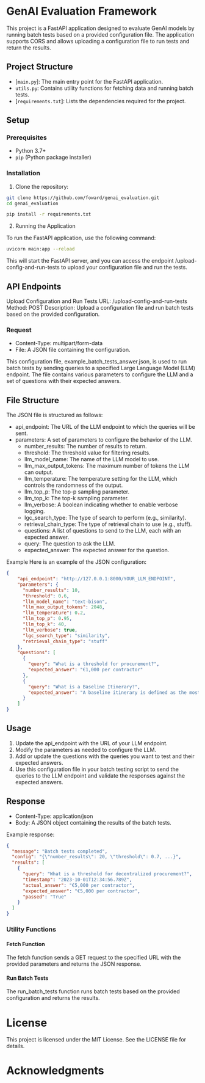 # GenAI Evaluation Framework

This project is a FastAPI application designed to evaluate GenAI models by running batch tests based on a provided configuration file. The application supports CORS and allows uploading a configuration file to run tests and return the results.

## Project Structure
- [`main.py`]: The main entry point for the FastAPI application.
- `utils.py`: Contains utility functions for fetching data and running batch tests.
- [`requirements.txt`]: Lists the dependencies required for the project.

## Setup

### Prerequisites

- Python 3.7+
- `pip` (Python package installer)

### Installation

1. Clone the repository:

```bash
git clone https://github.com/foward/genai_evaluation.git
cd genai_evaluation

pip install -r requirements.txt
```

2. Running the Application

To run the FastAPI application, use the following command:
```bash
uvicorn main:app --reload
```

This will start the FastAPI server, and you can access the endpoint /upload-config-and-run-tests to upload your configuration file and run the tests.

## API Endpoints
Upload Configuration and Run Tests
URL: /upload-config-and-run-tests
Method: POST
Description: Upload a configuration file and run batch tests based on the provided configuration.
### Request
- Content-Type: multipart/form-data
- File: A JSON file containing the configuration.

This configuration file, example_batch_tests_answer.json, is used to run batch tests by sending queries to a specified Large Language Model (LLM) endpoint. The file contains various parameters to configure the LLM and a set of questions with their expected answers.

## File Structure
The JSON file is structured as follows:

- api_endpoint: The URL of the LLM endpoint to which the queries will be sent.
- parameters: A set of parameters to configure the behavior of the LLM.
  - number_results: The number of results to return.
  - threshold: The threshold value for filtering results.
  - llm_model_name: The name of the LLM model to use.
  - llm_max_output_tokens: The maximum number of tokens the LLM can output.
  - llm_temperature: The temperature setting for the LLM, which controls the randomness of the output.
  - llm_top_p: The top-p sampling parameter.
  - llm_top_k: The top-k sampling parameter.
  - llm_verbose: A boolean indicating whether to enable verbose logging.
  - lgc_search_type: The type of search to perform (e.g., similarity).
  - retrieval_chain_type: The type of retrieval chain to use (e.g., stuff).
  - questions: A list of questions to send to the LLM, each with an expected answer.
  - query: The question to ask the LLM.
  - expected_answer: The expected answer for the question.

Example
Here is an example of the JSON configuration:

```json
{
    "api_endpoint": "http://127.0.0.1:8000/YOUR_LLM_ENDPOINT",
    "parameters": {
      "number_results": 10,
      "threshold": 0.6,
      "llm_model_name": "text-bison",
      "llm_max_output_tokens": 2048,
      "llm_temperature": 0.2,
      "llm_top_p": 0.95,
      "llm_top_k": 40,
      "llm_verbose": true,
      "lgc_search_type": "similarity",
      "retrieval_chain_type": "stuff"
    },
    "questions": [
      {
        "query": "What is a threshold for procurement?",
        "expected_answer": "€1,000 per contractor"
      },
      {
        "query": "What is a Baseline Itinerary?",
        "expected_answer": "A baseline itinerary is defined as the most direct and economical"
      }
    ]
}
```

## Usage
1. Update the api_endpoint with the URL of your LLM endpoint.
2. Modify the parameters as needed to configure the LLM.
3. Add or update the questions with the queries you want to test and their expected answers.
4. Use this configuration file in your batch testing script to send the queries to the LLM endpoint and validate the responses against the expected answers.


## Response
- Content-Type: application/json
- Body: A JSON object containing the results of the batch tests.

Example response:

```json
{
  "message": "Batch tests completed",
  "config": "{\"number_results\": 20, \"threshold\": 0.7, ...}",
  "results": [
    {
      "query": "What is a threshold for decentralized procurement?",
      "timestamp": "2023-10-01T12:34:56.789Z",
      "actual_answer": "€5,000 per contractor",
      "expected_answer": "€5,000 per contractor",
      "passed": "True"
    }
  ]
}
```

### Utility Functions
#### Fetch Function
The fetch function sends a GET request to the specified URL with the provided parameters and returns the JSON response.

#### Run Batch Tests
The run_batch_tests function runs batch tests based on the provided configuration and returns the results.

# License
This project is licensed under the MIT License. See the LICENSE file for details.

# Acknowledgments
